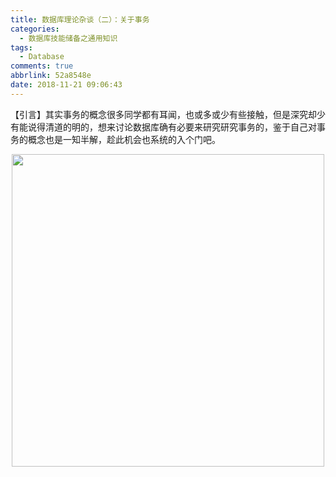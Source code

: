 ```yaml
---
title: 数据库理论杂谈（二）：关于事务
categories:
  - 数据库技能储备之通用知识
tags:
  - Database
comments: true
abbrlink: 52a8548e
date: 2018-11-21 09:06:43
---
```

【引言】其实事务的概念很多同学都有耳闻，也或多或少有些接触，但是深究却少有能说得清道的明的，想来讨论数据库确有必要来研究研究事务的，鉴于自己对事务的概念也是一知半解，趁此机会也系统的入个门吧。
<div align=center><img src="http://pm4hdun71.bkt.clouddn.com/img/public/000001.jpg" width="500"/></div>
<!-- more -->

